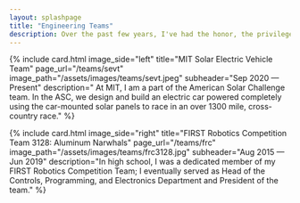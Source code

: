 ```yaml
---
layout: splashpage
title: "Engineering Teams"
description: Over the past few years, I've had the honor, the privilege, and the absolute joy of being a part of two teams of incredibly passionate engineers. I've shared a some of what I've learned throughout these amazing experiences here.
---
```


{% include card.html
    image_side="left"
    title="MIT Solar Electric Vehicle Team"
    page_url="/teams/sevt"
    image_path="/assets/images/teams/sevt.jpeg"
    subheader="Sep 2020 — Present"
    description=" At MIT, I am a part of the American Solar Challenge team. In the ASC, we design and build an electric car powered completely using the car-mounted solar panels to race in an over 1300 mile, cross-country race."
%}

{% include card.html
    image_side="right"
    title="FIRST Robotics Competition Team 3128: Aluminum Narwhals"
    page_url="/teams/frc"
    image_path="/assets/images/teams/frc3128.jpg"
    subheader="Aug 2015 — Jun 2019"
    description="In high school, I was a dedicated member of my FIRST Robotics Competition Team; I eventually served as Head of the Controls, Programming, and Electronics Department and President of the team."
%}